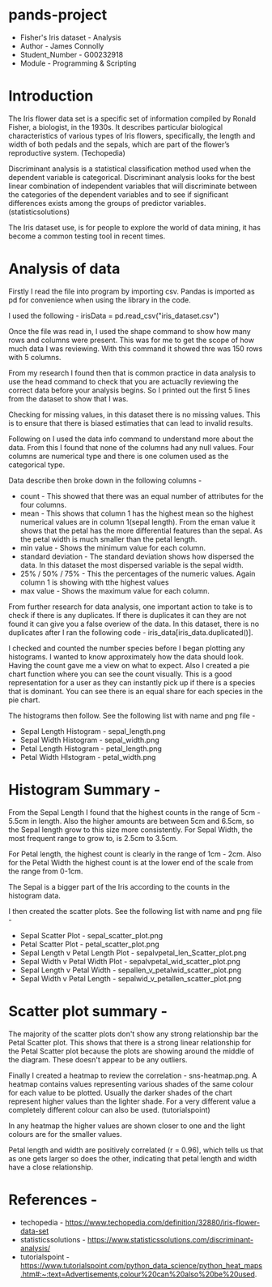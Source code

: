 # pands-project
* Fisher's Iris dataset - Analysis
* Author - James Connolly
* Student_Number - G00232918
* Module - Programming & Scripting

# Introduction

The Iris flower data set is a specific set of information compiled by Ronald Fisher, a biologist, in the 1930s. It describes particular biological characteristics of various types of Iris flowers, specifically, the length and width of both pedals and the sepals, which are part of the flower’s reproductive system. (Techopedia)

Discriminant analysis is a statistical classification method used when the dependent variable is categorical. Discriminant analysis looks for the best linear combination of independent variables that will discriminate between the categories of the dependent variables and to see if significant differences exists among the groups of predictor variables. (statisticsolutions)

The Iris dataset use, is for people to explore the world of data mining, it has become a common testing tool in recent times. 

# Analysis of data

Firstly I read the file into program by importing csv. Pandas is imported as pd for convenience when using the library in the code.

I used the following - irisData = pd.read_csv("iris_dataset.csv")

Once the file was read in, I used the shape command to show how many rows and columns were present. This was for me to get the scope of how much data I was reviewing. With this command it showed thre was 150 rows with 5 columns. 

From my research I found then that is common practice in data analysis to use the head command to check that you are actuaclly reviewing the correct data before your analysis begins. So I printed out the first 5 lines from the dataset to show that I was.

Checking for missing values, in this dataset there is no missing values. This is to ensure that there is biased estimaties that can lead to invalid results.

Following on I used the data info command to understand more about the data. From this I found that none of the columns had any null values. Four columns are numerical type and there is one columen used as the categorical type.

Data describe then broke down in the following columns -
* count - This showed that there was an equal number of attributes for the four columns.
* mean - This shows that column 1 has the highest mean so the highest numerical values are in column 1(sepal length). From the eman value it shows that the petal has the more differential features than the sepal. As the petal width is much smaller than the petal length.
* min value - Shows the minimum value for each column.
* standard deviation - The standard deviation shows how dispersed the data. In this dataset the most dispersed variable is the sepal width.
* 25% / 50% / 75% - This the percentages of the numeric values. Again column 1 is showing with tthe highest values
* max value - Shows the maximum value for each column.

From further research for data analysis, one important action to take is to check if there is any duplicates. If there is duplicates it can they are not found it can give you a false overiew of the data. In this dataset, there is no duplicates after I ran the following code - iris_data[iris_data.duplicated()].

I checked and counted the number species before I began plotting any histograms. I wanted to know approximately how the data should look. Having the count gave me a view on what to expect. Also I created a pie chart function where you can see the count visually. This is a good representation for a user as they can instantly pick up if there is a species that is dominant. You can see there is an equal share for each species in the pie chart.

The histograms then follow. See the following list with name and png file -
* Sepal Length Histogram - sepal_length.png
* Sepal Width Histogram - sepal_width.png
* Petal Length Histogram - petal_length.png
* Petal Width HIstogram - petal_width.png

 # Histogram Summary -

From the Sepal Length I found that the highest counts in the range of 5cm - 5.5cm in length. Also the higher amounts are between 5cm and 6.5cm, so the Sepal length grow to this size more consistently. For Sepal Width, the most frequent range to grow to, is 2.5cm to 3.5cm.

For Petal length, the highest count is clearly in the range of 1cm - 2cm. Also for the Petal Width the highest count is at the lower end of the scale from the range from 0-1cm. 

The Sepal is a bigger part of the Iris according to the counts in the histogram data. 

I then created the scatter plots. See the following list with name and png file -
* Sepal Scatter Plot - sepal_scatter_plot.png
* Petal Scatter Plot - petal_scatter_plot.png
* Sepal Length v Petal Length Plot - sepalvpetal_len_Scatter_plot.png
* Sepal Width v Petal Width Plot - sepalvpetal_wid_scatter_plot.png
* Sepal Length v Petal Width - sepallen_v_petalwid_scatter_plot.png
* Sepal Width v Petal Length - sepalwid_v_petallen_scatter_plot.png

# Scatter plot summary -

The majority of the scatter plots don't show any strong relationship bar the Petal Scatter plot. This shows that there is a strong linear relationship for the Petal Scatter plot because the plots are showing around the middle of the diagram. These doesn't appear to be any outliers.

Finally I created a heatmap to review the correlation - sns-heatmap.png. A heatmap contains values representing various shades of the same colour for each value to be plotted. Usually the darker shades of the chart represent higher values than the lighter shade. For a very different value a completely different colour can also be used. (tutorialspoint) 

In any heatmap the higher values are shown closer to one and the light colours are for the smaller values. 

Petal length and width are positively correlated (r = 0.96), which tells us that as one gets larger so does the other, indicating that petal length and width have a close relationship.

# References -
* techopedia - https://www.techopedia.com/definition/32880/iris-flower-data-set
* statisticssolutions - https://www.statisticssolutions.com/discriminant-analysis/ 
* tutorialspoint - https://www.tutorialspoint.com/python_data_science/python_heat_maps.htm#:~:text=Advertisements,colour%20can%20also%20be%20used.








